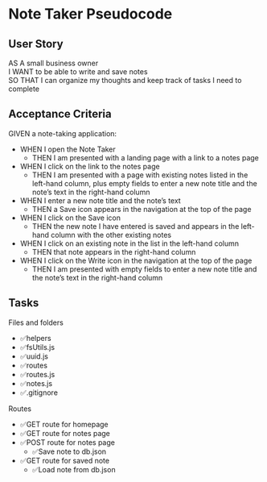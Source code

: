 # Note Taker Pseudocode

## User Story

AS A small business owner\
I WANT to be able to write and save notes\
SO THAT I can organize my thoughts and keep track of tasks I need to complete

## Acceptance Criteria

GIVEN a note-taking application:

- WHEN I open the Note Taker
  - THEN I am presented with a landing page with a link to a notes page
- WHEN I click on the link to the notes page
  - THEN I am presented with a page with existing notes listed in the left-hand column, plus empty fields to enter a new note title and the note’s text in the right-hand column
- WHEN I enter a new note title and the note’s text
  - THEN a Save icon appears in the navigation at the top of the page
- WHEN I click on the Save icon
  - THEN the new note I have entered is saved and appears in the left-hand column with the other existing notes
- WHEN I click on an existing note in the list in the left-hand column
  - THEN that note appears in the right-hand column
- WHEN I click on the Write icon in the navigation at the top of the page
  - THEN I am presented with empty fields to enter a new note title and the note’s text in the right-hand column

## Tasks

Files and folders

- ✅helpers
- ✅fsUtils.js
- ✅uuid.js
- ✅routes
- ✅routes.js
- ✅notes.js
- ✅.gitignore

Routes

- ✅GET route for homepage
- ✅GET route for notes page
- ✅POST route for notes page
  - ✅Save note to db.json
- ✅GET route for saved note
  - ✅Load note from db.json
